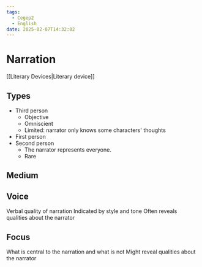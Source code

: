 ```yaml
---
tags:
  - Cegep2
  - English
date: 2025-02-07T14:32:02
---
```


# Narration

[[Literary Devices|Literary device]]

## Types

- Third person
	- Objective
	- Omniscient
	- Limited: narrator only knows some characters' thoughts
- First person
- Second person
	- The narrator represents everyone.
	- Rare

## Medium

## Voice

Verbal quality of narration
Indicated by style and tone
Often reveals qualities about the narrator

## Focus

What is central to the narration and what is not
Might reveal qualities about the narrator